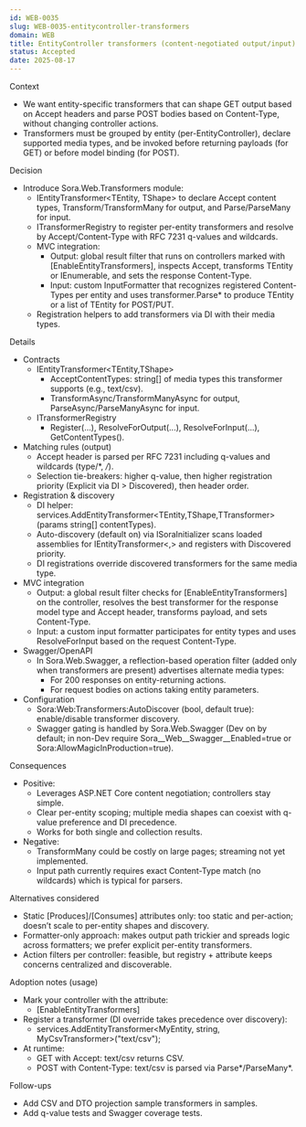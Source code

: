 ```yaml
---
id: WEB-0035
slug: WEB-0035-entitycontroller-transformers
domain: WEB
title: EntityController transformers (content-negotiated output/input)
status: Accepted
date: 2025-08-17
---
```


Context

- We want entity-specific transformers that can shape GET output based on Accept headers and parse POST bodies based on Content-Type, without changing controller actions.
- Transformers must be grouped by entity (per-EntityController), declare supported media types, and be invoked before returning payloads (for GET) or before model binding (for POST).

Decision

- Introduce Sora.Web.Transformers module:
  - IEntityTransformer<TEntity, TShape> to declare Accept content types, Transform/TransformMany for output, and Parse/ParseMany for input.
  - ITransformerRegistry to register per-entity transformers and resolve by Accept/Content-Type with RFC 7231 q-values and wildcards.
  - MVC integration:
    - Output: global result filter that runs on controllers marked with [EnableEntityTransformers], inspects Accept, transforms TEntity or IEnumerable<TEntity>, and sets the response Content-Type.
    - Input: custom InputFormatter that recognizes registered Content-Types per entity and uses transformer.Parse* to produce TEntity or a list of TEntity for POST/PUT.
  - Registration helpers to add transformers via DI with their media types.

Details

- Contracts
  - IEntityTransformer<TEntity,TShape>
    - AcceptContentTypes: string[] of media types this transformer supports (e.g., text/csv).
    - TransformAsync/TransformManyAsync for output, ParseAsync/ParseManyAsync for input.
  - ITransformerRegistry
    - Register(...), ResolveForOutput(...), ResolveForInput(...), GetContentTypes<TEntity>().
- Matching rules (output)
  - Accept header is parsed per RFC 7231 including q-values and wildcards (type/*, */*).
  - Selection tie-breakers: higher q-value, then higher registration priority (Explicit via DI > Discovered), then header order.
- Registration & discovery
  - DI helper: services.AddEntityTransformer<TEntity,TShape,TTransformer>(params string[] contentTypes).
  - Auto-discovery (default on) via ISoraInitializer scans loaded assemblies for IEntityTransformer<,> and registers with Discovered priority.
  - DI registrations override discovered transformers for the same media type.
- MVC integration
  - Output: a global result filter checks for [EnableEntityTransformers] on the controller, resolves the best transformer for the response model type and Accept header, transforms payload, and sets Content-Type.
  - Input: a custom input formatter participates for entity types and uses ResolveForInput based on the request Content-Type.
- Swagger/OpenAPI
  - In Sora.Web.Swagger, a reflection-based operation filter (added only when transformers are present) advertises alternate media types:
    - For 200 responses on entity-returning actions.
    - For request bodies on actions taking entity parameters.
- Configuration
  - Sora:Web:Transformers:AutoDiscover (bool, default true): enable/disable transformer discovery.
  - Swagger gating is handled by Sora.Web.Swagger (Dev on by default; in non-Dev require Sora__Web__Swagger__Enabled=true or Sora:AllowMagicInProduction=true).

Consequences

- Positive:
  - Leverages ASP.NET Core content negotiation; controllers stay simple.
  - Clear per-entity scoping; multiple media shapes can coexist with q-value preference and DI precedence.
  - Works for both single and collection results.
- Negative:
  - TransformMany could be costly on large pages; streaming not yet implemented.
  - Input path currently requires exact Content-Type match (no wildcards) which is typical for parsers.

Alternatives considered

- Static [Produces]/[Consumes] attributes only: too static and per-action; doesn’t scale to per-entity shapes and discovery.
- Formatter-only approach: makes output path trickier and spreads logic across formatters; we prefer explicit per-entity transformers.
- Action filters per controller: feasible, but registry + attribute keeps concerns centralized and discoverable.

Adoption notes (usage)

- Mark your controller with the attribute:
  - [EnableEntityTransformers]
- Register a transformer (DI override takes precedence over discovery):
  - services.AddEntityTransformer<MyEntity, string, MyCsvTransformer>("text/csv");
- At runtime:
  - GET with Accept: text/csv returns CSV.
  - POST with Content-Type: text/csv is parsed via Parse*/ParseMany*.

Follow-ups

- Add CSV and DTO projection sample transformers in samples.
- Add q-value tests and Swagger coverage tests.
